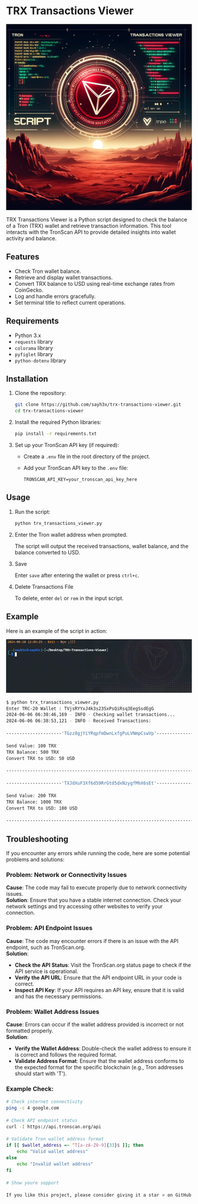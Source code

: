 # TRX Transactions Viewer

<p align="center">
  <img src="https://raw.githubusercontent.com/sayh3x/TRX-Transactions-Viewer/main/assets/main.webp" style="max-width: 100%; height: auto;" alt="TRX Transactions Viewer Logo">
</p>

TRX Transactions Viewer is a Python script designed to check the balance of a Tron (TRX) wallet and retrieve transaction information. This tool interacts with the TronScan API to provide detailed insights into wallet activity and balance.

## Features

- Check Tron wallet balance.
- Retrieve and display wallet transactions.
- Convert TRX balance to USD using real-time exchange rates from CoinGecko.
- Log and handle errors gracefully.
- Set terminal title to reflect current operations.

## Requirements

- Python 3.x
- `requests` library
- `colorama` library
- `pyfiglet` library
- `python-dotenv` library

## Installation

1. Clone the repository:

    ```bash
    git clone https://github.com/sayh3x/trx-transactions-viewer.git
    cd trx-transactions-viewer
    ```

2. Install the required Python libraries:

    ```bash
    pip install -r requirements.txt
    ```

3. Set up your TronScan API key (if required):

    - Create a `.env` file in the root directory of the project.
    - Add your TronScan API key to the `.env` file:

      ```env
      TRONSCAN_API_KEY=your_tronscan_api_key_here
      ```

## Usage

1. Run the script:

    ```bash
    python trx_transactions_viewer.py
    ```

2. Enter the Tron wallet address when prompted.

   The script will output the received transactions, wallet balance, and the balance converted to USD.

3. Save 

   Enter `save` after entering the wallet or press `ctrl+c`.

4. Delete Transactions File

   To delete, enter `del` or `rem` in the input script.

## Example

Here is an example of the script in action:

![Run](https://raw.githubusercontent.com/sayh3x/TRX-Transactions-Viewer/main/assets/trx_work.gif)


```bash
$ python trx_transactions_viewer.py
Enter TRC-20 Wallet : TVjsRYYxJ4k3s23SxPsQiRsq3EegSsdEgG
2024-06-06 06:38:46,169 - INFO - Checking wallet transactions...
2024-06-06 06:38:53,121 - INFO - Received Transactions:

---------------------'TGzz8gjYiYRqpfmDwnLxfgPuLVNmpCswVp'--------------------

Send Value: 100 TRX
TRX Balance: 500 TRX
Convert TRX to USD: 50 USD

------------------------------------------------------------------------------------

---------------------'TXJdXuF3Xf6d59RrGtd5dxNzygfMhX6sEt'--------------------

Send Value: 200 TRX
TRX Balance: 1000 TRX
Convert TRX to USD: 100 USD

------------------------------------------------------------------------------------
```
## Troubleshooting

If you encounter any errors while running the code, here are some potential problems and solutions:

### Problem: Network or Connectivity Issues
**Cause**: The code may fail to execute properly due to network connectivity issues.  
**Solution**: Ensure that you have a stable internet connection. Check your network settings and try accessing other websites to verify your connection.

### Problem: API Endpoint Issues
**Cause**: The code may encounter errors if there is an issue with the API endpoint, such as TronScan.org.  
**Solution**:

- **Check the API Status**: Visit the TronScan.org status page to check if the API service is operational.
- **Verify the API URL**: Ensure that the API endpoint URL in your code is correct.
- **Inspect API Key**: If your API requires an API key, ensure that it is valid and has the necessary permissions.

### Problem: Wallet Address Issues
**Cause**: Errors can occur if the wallet address provided is incorrect or not formatted properly.  
**Solution**:

- **Verify the Wallet Address**: Double-check the wallet address to ensure it is correct and follows the required format.
- **Validate Address Format**: Ensure that the wallet address conforms to the expected format for the specific blockchain (e.g., Tron addresses should start with 'T').

### Example Check:

```sh
# Check internet connectivity
ping -c 4 google.com

# Check API endpoint status
curl -I https://api.tronscan.org/api

# Validate Tron wallet address format
if [[ $wallet_address =~ ^T[a-zA-Z0-9]{33}$ ]]; then
    echo "Valid wallet address"
else
    echo "Invalid wallet address"
fi

# Show youre sopport

If you like this project, please consider giving it a star ⭐ on GitHub
